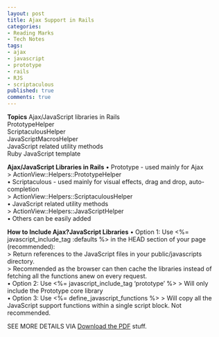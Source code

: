 ```yaml
---
layout: post
title: Ajax Support in Rails
categories:
- Reading Marks
- Tech Notes
tags:
- ajax
- javascript
- prototype
- rails
- RJS
- scriptaculous
published: true
comments: true
---
```

<p><strong>Topics</strong>
  Ajax/JavaScript libraries in Rails<br />
  PrototypeHelper<br />
  ScriptaculousHelper<br />
  JavaScriptMacrosHelper<br />
  JavaScript related utility methods<br />
  Ruby JavaScript template</p>

<p><strong>Ajax/JavaScript Libraries in Rails</strong>
• Prototype - used mainly for Ajax<br />
  > ActionView::Helpers::PrototypeHelper<br />
• Scriptaculous - used mainly for visual effects, drag and drop, auto-completion<br />
  > ActionView::Helpers::ScriptaculousHelper<br />
• JavaScript related utility methods<br />
  > ActionView::Helpers::JavaScriptHelper<br />
• Others can be easily added</p>

<p><strong>How to Include Ajax?JavaScript Libraries</strong>
• Option 1: Use <%= javascript_include_tag :defaults %> in the HEAD section of your page (recommended):<br />
   > Return references to the JavaScript files in your public/javascripts directory.<br />
   > Recommended as the browser can then cache the libraries instead of fetching all the functions anew on every request.<br />
• Option 2: Use <%= javascript_include_tag ‘prototype’ %>
   > Will only include the Prototype core library<br />
• Option 3: Use <%= define_javascript_functions %>
   > Will copy all the JavaScript support functions within a single script block. Not recommended.</p>

<p>SEE MORE DETAILS VIA <a href="http://blog.wangyaodi.com/2009/11/26/ajax-support-in-rails/rails_ajax/" rel="attachment wp-att-136">Download the PDF</a> stuff.</p>
